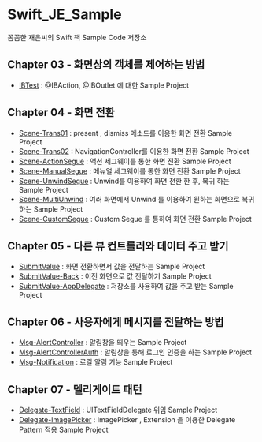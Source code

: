 # Swift_JE_Sample
꼼꼼한 재은씨의 Swift 책 Sample Code 저장소


## Chapter 03 - 화면상의 객체를 제어하는 방법
- [IBTest](https://github.com/hkdong0694/Swift_JE_Sample/tree/master/IBTest/IBTest) : @IBAction, @IBOutlet 에 대한 Sample Project

## Chapter 04 - 화면 전환
- [Scene-Trans01](https://github.com/hkdong0694/Swift_JE_Sample/tree/master/Scene_Trans01/Scene_Trans01) : present , dismiss 메소드를 이용한 화면 전환 Sample Project
- [Scene-Trans02](https://github.com/hkdong0694/Swift_JE_Sample/tree/master/Scene_Trans02/Scene_Trans02) : NavigationController를 이용한 화면 전환 Sample Project
- [Scene-ActionSegue](https://github.com/hkdong0694/Swift_JE_Sample/tree/master/Scene_ActionSegue/Scene_ActionSegue) : 액션 세그웨이를 통한 화면 전환 Sample Project
- [Scene-ManualSegue](https://github.com/hkdong0694/Swift_JE_Sample/tree/master/Scene_ManualSegue/Scene_ManualSegue) : 메뉴얼 세그웨이를 통한 화면 전환 Sample Project
- [Scene-UnwindSegue](https://github.com/hkdong0694/Swift_JE_Sample/tree/master/Scene_UnwindSegue/Scene_UnwindSegue) : Unwind를 이용하여 화면 전환 한 후, 복귀 하는 Sample Project
- [Scene-MultiUnwind](https://github.com/hkdong0694/Swift_JE_Sample/tree/master/Scene_MultiUnwind/Scene_MultiUnwind) : 여러 화면에서 Unwind 를 이용하여 원하는 화면으로 복귀하는 Sample Project
- [Scene-CustomSegue](https://github.com/hkdong0694/Swift_JE_Sample/tree/master/Scene_CustomSegue/Scene_CustomSegue) : Custom Segue 를 통하여 화면 전환 Sample Project

## Chapter 05 - 다른 뷰 컨트롤러와 데이터 주고 받기
- [SubmitValue](https://github.com/hkdong0694/Swift_JE_Sample/tree/master/SubmitValue/SubmitValue) : 화면 전환하면서 값을 전달하는 Sample Project
- [SubmitValue-Back](https://github.com/hkdong0694/Swift_JE_Sample/tree/master/SubmitValue_Back/SubmitValue_Back) : 이전 화면으로 값 전달하기 Sample Project
- [SubmitValue-AppDelegate](https://github.com/hkdong0694/Swift_JE_Sample/tree/master/SubmitValue-AppDelegate/SubmitValue-AppDelegate) : 저장소를 사용하여 값을 주고 받는 Sample Project

## Chapter 06 - 사용자에게 메시지를 전달하는 방법
- [Msg-AlertController](https://github.com/hkdong0694/Swift_JE_Sample/tree/master/Msg-AlertController/Msg-AlertController) : 알림창을 띄우는 Sample Project
- [Msg-AlertControllerAuth](https://github.com/hkdong0694/Swift_JE_Sample/tree/master/Msg-ControllerAuth/Msg-ControllerAuth) : 알림창을 통해 로그인 인증을 하는 Sample Project
- [Msg-Notification](https://github.com/hkdong0694/Swift_JE_Sample/tree/master/Msg-Notification/Msg-Notification) : 로컬 알림 기능 Sample Project

## Chapter 07 - 델리게이트 패턴
- [Delegate-TextField](https://github.com/hkdong0694/Swift_JE_Sample/tree/master/Delegate-TextField/Delegate-TextField) : UITextFieldDelegate 위임 Sample Project
- [Delegate-ImagePicker](https://github.com/hkdong0694/Swift_JE_Sample/tree/master/Delegate-ImagePicker/Delegate-ImagePicker) : ImagePicker , Extension 을 이용한 Delegate Pattern 적용 Sample Project






